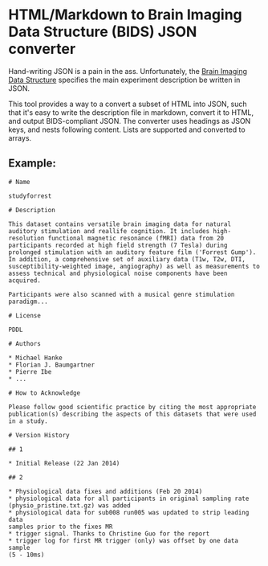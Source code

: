 # HTML/Markdown to Brain Imaging Data Structure (BIDS) JSON converter

Hand-writing JSON is a pain in the ass. Unfortunately, the [Brain Imaging Data Structure](http://bids.neuroimaging.io/) specifies the main experiment description be written in JSON.

This tool provides a way to a convert a subset of HTML into JSON, such that it's easy to write the description file in markdown, convert it to HTML, and output BIDS-compliant JSON. The converter uses headings as JSON keys, and nests following content. Lists are supported and converted to arrays.

## Example:

```
# Name

studyforrest

# Description

This dataset contains versatile brain imaging data for natural auditory stimulation and real­life cognition. It includes high­-resolution functional magnetic resonance (fMRI) data from 20 participants recorded at high field strength (7 Tesla) during prolonged stimulation with an auditory feature film ('Forrest Gump'). In addition, a comprehensive set of auxiliary data (T1w, T2w, DTI, susceptibility-weighted image, angiography) as well as measurements to assess technical and physiological noise components have been acquired.

Participants were also scanned with a musical genre stimulation paradigm...

# License

PDDL

# Authors

* Michael Hanke
* Florian J. Baumgartner
* Pierre Ibe
* ...

# How to Acknowledge

Please follow good scientific practice by citing the most appropriate publication(s) describing the aspects of this datasets that were used in a study.

# Version History

## 1

* Initial Release (22 Jan 2014)

## 2

* Physiological data fixes and additions (Feb 20 2014)
* physiological data for all participants in original sampling rate
(physio_pristine.txt.gz) was added
* physiological data for sub008 run005 was updated to strip leading data
samples prior to the fixes MR
* trigger signal. Thanks to Christine Guo for the report
* trigger log for first MR trigger (only) was offset by one data sample
(5­ - 10ms)

```